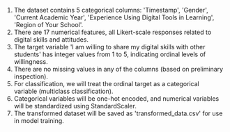 1. The dataset contains 5 categorical columns: 'Timestamp', 'Gender', 'Current Academic Year', 'Experience Using Digital Tools in Learning', 'Region of Your School'.
2. There are 17 numerical features, all Likert-scale responses related to digital skills and attitudes.
3. The target variable 'I am willing to share my digital skills with other students' has integer values from 1 to 5, indicating ordinal levels of willingness.
4. There are no missing values in any of the columns (based on preliminary inspection).
5. For classification, we will treat the ordinal target as a categorical variable (multiclass classification).
6. Categorical variables will be one-hot encoded, and numerical variables will be standardized using StandardScaler.
7. The transformed dataset will be saved as 'transformed_data.csv' for use in model training.
